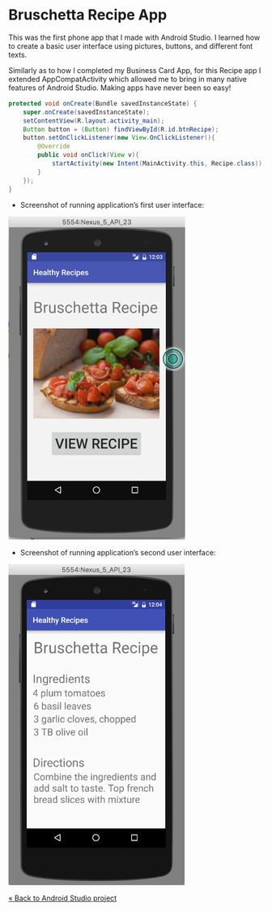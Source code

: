# Bruschetta Recipe App

<!-- Bruschetta Recipe app BIO -->
This was the first phone app that I made with Android Studio. I learned how to create a basic user interface using pictures, buttons, and different font texts.

<!-- Code explanation -->
Similarly as to how I completed my Business Card App, for this Recipe app I extended AppCompatActivity which allowed me to bring in many native features of Android Studio. Making apps have never been so easy!

```java
protected void onCreate(Bundle savedInstanceState) {
    super.onCreate(savedInstanceState);
    setContentView(R.layout.activity_main);
    Button button = (Button) findViewById(R.id.btnRecipe);
    button.setOnClickListener(new View.OnClickListener(){
        @Override
        public void onClick(View v){
            startActivity(new Intent(MainActivity.this, Recipe.class));
        }
    });
}
```

* Screenshot of running application’s first user interface:

![First User interface Screenshot](img/user1.png)

* Screenshot of running application’s second user interface:

![Second User Interface Screenshot](img/user2.png)

<a href="https://github.com/lgc13/LucasCosta_portfolio/tree/master/android_studio/" class="previous">&laquo; Back to Android Studio project</a>
